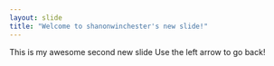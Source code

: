 ```yaml
---
layout: slide
title: "Welcome to shanonwinchester's new slide!"
---
```

This is my awesome second new slide
Use the left arrow to go back!
